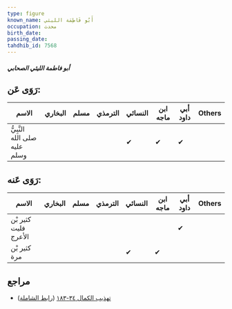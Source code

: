 ```yaml
---
type: figure
known_name: أَبُو فَاطِمَة الليثي
occupation: محدث
birth_date:
passing_date:
tahdhib_id: 7568
---
```

##### أبو فاطمة الليثي الصحابي

## رَوَى عَن:
| الاسم                         | البخاري | مسلم | الترمذي | النسائي | ابن ماجه | أبي داود | Others |
| ----------------------------- | ------- | ---- | ------- | ------- | -------- | -------- | ------ |
| النَّبِيُّ صلى الله عليه وسلم |         |      |         | ✔       | ✔        | ✔        |        |
## رَوَى عَنه:
| الاسم                | البخاري | مسلم | الترمذي | النسائي | ابن ماجه | أبي داود | Others |
| -------------------- | ------- | ---- | ------- | ------- | -------- | -------- | ------ |
| كثير بْن فليت الأعرج |         |      |         |         |          | ✔        |        |
| كثير بْن مرة         |         |      |         | ✔       | ✔        |          |        |
## مراجع
- [تهذيب الكمال ٣٤-١٨٣](obsidian://open?vault=Tahdhib-al-Kamal&file=Figures/٧٥٦٨-أبو%20فاطمة%20الليثي%20الصحابي) ([رابط الشاملة](https://shamela.ws/book/3722/18300))